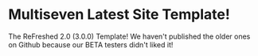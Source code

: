 <h1>Multiseven Latest Site Template!</h1>
<p>The ReFreshed 2.0 (3.0.0) Template! We haven't published the older ones on Github because our BETA testers didn't liked it!<p/>



